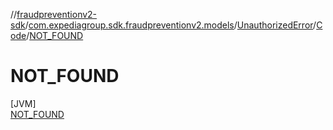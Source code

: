 //[fraudpreventionv2-sdk](../../../../../index.md)/[com.expediagroup.sdk.fraudpreventionv2.models](../../../index.md)/[UnauthorizedError](../../index.md)/[Code](../index.md)/[NOT_FOUND](index.md)

# NOT_FOUND

[JVM]\
[NOT_FOUND](index.md)
